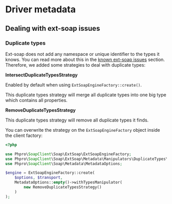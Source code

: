 # Driver metadata

## Dealing with ext-soap issues

### Duplicate types

Ext-soap does not add any namespace or unique identifier to the types it knows.
You can read more about this in the [known ext-soap issues](../known-issues/ext-soap.md#duplicate-typenames) section.
Therefore, we added some strategies to deal with duplicate types:

**IntersectDuplicateTypesStrategy**

Enabled by default when using `ExtSoapEngineFactory::create()`.

This duplicate types strategy will merge all duplicate types into one big type which contains all properties.

**RemoveDuplicateTypesStrategy**

This duplicate types strategy will remove all duplicate types it finds.

You can overwrite the strategy on the `ExtSoapEngineFactory` object inside the client factory:

```php
<?php

use Phpro\SoapClient\Soap\ExtSoap\ExtSoapEngineFactory;
use Phpro\SoapClient\Soap\ExtSoap\Metadata\Manipulators\DuplicateTypes\RemoveDuplicateTypesStrategy;
use Phpro\SoapClient\Soap\Metadata\MetadataOptions;

$engine = ExtSoapEngineFactory::create(
    $options, $transport,
    MetadataOptions::empty()->withTypesManipulator(
        new RemoveDuplicateTypesStrategy()
    )
);
```
